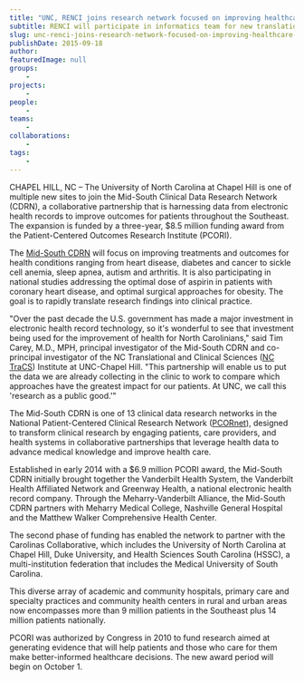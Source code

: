 ```yaml
---
title: "UNC, RENCI joins research network focused on improving healthcare in the Southeast"
subtitle: RENCI will participate in informatics team for new translational medicine award
slug: unc-renci-joins-research-network-focused-on-improving-healthcare-in-the-southeast
publishDate: 2015-09-18
author: 
featuredImage: null
groups:
    - 
projects:
    - 
people:
    - 
teams: 
    - 
collaborations:
    - 
tags:
    - 
---
```


CHAPEL HILL, NC – The University of North Carolina at Chapel Hill is one of multiple new sites to join the Mid-South Clinical Data Research Network (CDRN), a collaborative partnership that is harnessing data from electronic health records to improve outcomes for patients throughout the Southeast. The expansion is funded by a three-year, $8.5 million funding award from the Patient-Centered Outcomes Research Institute (PCORI).

The [Mid-South CDRN](https://midsouthcdrn.mc.vanderbilt.edu/) will focus on improving treatments and outcomes for health conditions ranging from heart disease, diabetes and cancer to sickle cell anemia, sleep apnea, autism and arthritis. It is also participating in national studies addressing the optimal dose of aspirin in patients with coronary heart disease, and optimal surgical approaches for obesity. The goal is to rapidly translate research findings into clinical practice. 

"Over the past decade the U.S. government has made a major investment in electronic health record technology, so it's wonderful to see that investment being used for the improvement of health for North Carolinians," said Tim Carey, M.D., MPH, principal investigator of the Mid-South CDRN and co-principal investigator of the NC Translational and Clinical Sciences ([NC TraCS](https://tracs.unc.edu/)) Institute at UNC-Chapel Hill. "This partnership will enable us to put the data we are already collecting in the clinic to work to compare which approaches have the greatest impact for our patients. At UNC, we call this 'research as a public good.'"

The Mid-South CDRN is one of 13 clinical data research networks in the National Patient-Centered Clinical Research Network ([PCORnet](http://www.pcornet.org/)), designed to transform clinical research by engaging patients, care providers, and health systems in collaborative partnerships that leverage health data to advance medical knowledge and improve health care.

Established in early 2014 with a $6.9 million PCORI award, the Mid-South CDRN initially brought together the Vanderbilt Health System, the Vanderbilt Health Affiliated Network and Greenway Health, a national electronic health record company. Through the Meharry-Vanderbilt Alliance, the Mid-South CDRN partners with Meharry Medical College, Nashville General Hospital and the Matthew Walker Comprehensive Health Center.

The second phase of funding has enabled the network to partner with the Carolinas Collaborative, which includes the University of North Carolina at Chapel Hill, Duke University, and Health Sciences South Carolina (HSSC), a multi-institution federation that includes the Medical University of South Carolina.

This diverse array of academic and community hospitals, primary care and specialty practices and community health centers in rural and urban areas now encompasses more than 9 million patients in the Southeast plus 14 million patients nationally.

PCORI was authorized by Congress in 2010 to fund research aimed at generating evidence that will help patients and those who care for them make better-informed healthcare decisions. The new award period will begin on October 1.

